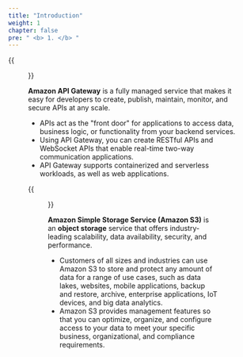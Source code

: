 ```yaml
---
title: "Introduction"
weight: 1
chapter: false
pre: " <b> 1. </b> "
---
```


<!-- TODO: add API Gateway -->

{{<figure src="/images/workshop-3/Amazon-API-Gateway.svg" title="Amazon API Gateway" width=150pc >}}

**Amazon API Gateway** is a fully managed service that makes it easy for developers to create, publish, maintain, monitor, and secure APIs at any scale.

- APIs act as the "front door" for applications to access data, business logic, or functionality from your backend services.
- Using API Gateway, you can create RESTful APIs and WebSocket APIs that enable real-time two-way communication applications.
- API Gateway supports containerized and serverless workloads, as well as web applications.

<!-- TODO: add S3 image -->

{{<figure src="/images/workshop-3/Amazon-Simple-Storage-Service.svg" title="Amazon S3" width=150pc >}}

**Amazon Simple Storage Service (Amazon S3)** is an **object storage** service that offers industry-leading scalability, data availability, security, and performance.

- Customers of all sizes and industries can use Amazon S3 to store and protect any amount of data for a range of use cases, such as data lakes, websites, mobile applications, backup and restore, archive, enterprise applications, IoT devices, and big data analytics.
- Amazon S3 provides management features so that you can optimize, organize, and configure access to your data to meet your specific business, organizational, and compliance requirements.
